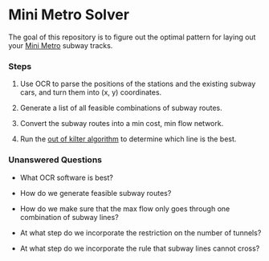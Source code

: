 # Mini Metro Solver

The goal of this repository is to figure out the optimal pattern for laying out
your [Mini Metro][metro] subway tracks.

 [metro]: http://dinopoloclub.com/minimetro/

### Steps

1. Use OCR to parse the positions of the stations and the existing subway cars,
and turn them into (x, y) coordinates.

2. Generate a list of all feasible combinations of subway routes.

3. Convert the subway routes into a min cost, min flow network.

4. Run the [out of kilter algorithm][ook] to determine which line is the best.

 [ook]: http://www.rand.org/content/dam/rand/pubs/research_memoranda/2008/RM5472.pdf

### Unanswered Questions

- What OCR software is best?

- How do we generate feasible subway routes?

- How do we make sure that the max flow only goes through one combination of
  subway lines?

- At what step do we incorporate the restriction on the number of tunnels?

- At what step do we incorporate the rule that subway lines cannot cross?
